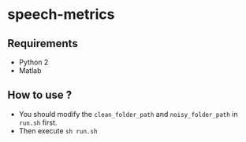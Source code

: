 # speech-metrics

## Requirements
- Python 2
- Matlab

## How to use ?
- You should modify the `clean_folder_path` and `noisy_folder_path` in `run.sh` first.
- Then execute `sh run.sh`

